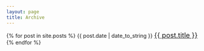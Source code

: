 ```yaml
---
layout: page
title: Archive
---
```


<!-- Search posts -->
{% for post in site.posts %}
  {{ post.date | date_to_string }}
  <span style="font-size:18px;"><a href="{{ site.baseurl }}{{ post.url }}">{{ post.title }}</a></span>
{% endfor %}